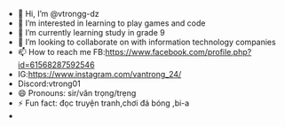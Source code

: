 - 👋 Hi, I’m @vtrongg-dz
- 👀 I’m interested in learning to play games and code
- 🌱 I’m currently learning study in grade 9
- 💞️ I’m looking to collaborate on with information technology companies
- 📫 How to reach me FB:https://www.facebook.com/profile.php?id=61568287592546
- IG:https://www.instagram.com/vantrong_24/
- Discord:vtrong01
- 😄 Pronouns: sir/văn trọng/trẹng
- ⚡ Fun fact: đọc truyện tranh,chơi đá bóng ,bi-a
- 

<!---
vtrongg-dz/vtrongg-dz is a ✨ special ✨ repository because its `README.md` (this file) appears on your GitHub profile.
You can click the Preview link to take a look at your changes.
--->
